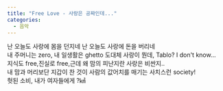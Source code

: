 ```yaml
---
title: "Free Love - 사랑은 공짜인데..."
categories:
  - 음악
---
```


난 오늘도 사랑에 몸을 던지네 난 오늘도 사랑에 돈을 버리네  
내 주머니는 zero, 내 일생활은 ghetto 도대체 사랑이 뭔데, Tablo? I don't know...  
지식도 free,진실로 free,근데 왜 맘의 피난지란 사랑은 비싼지..  
내 맘과 머리보단 지갑이 찬 것이 사람의 값어치를 매기는 사치스런 society!  
헛된 소비, 내가 여자들에게 ?㎢
